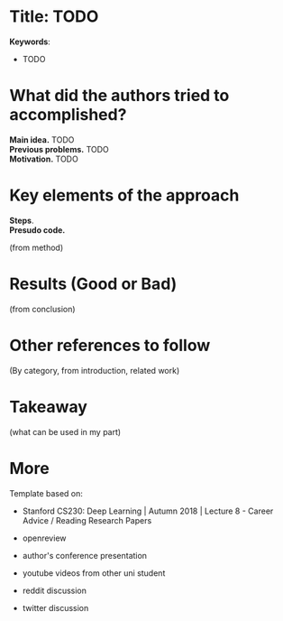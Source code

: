 # Title: TODO

**Keywords**:
- TODO

# What did the authors tried to accomplished?

**Main idea.**  TODO  
**Previous problems.** TODO  
**Motivation.** TODO

# Key elements of the approach

**Steps**.  
**Presudo code.**   

(from method)

# Results (Good or Bad)

(from conclusion)

# Other references to follow

(By category, from introduction, related work)

# Takeaway

(what can be used in my part)

# More

Template based on:
- Stanford CS230: Deep Learning | Autumn 2018 | Lecture 8 - Career Advice / Reading Research Papers

- openreview
- author's conference presentation
- youtube videos from other uni student
- reddit discussion
- twitter discussion

